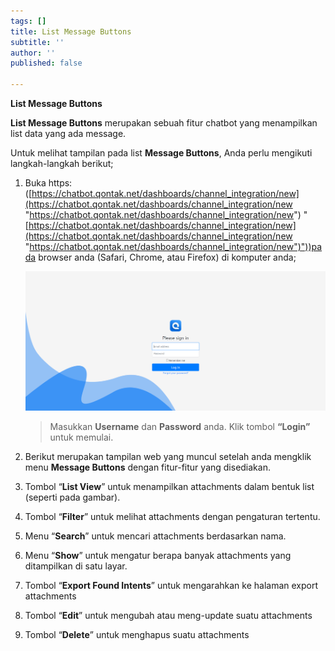 ```yaml
---
tags: []
title: List Message Buttons
subtitle: ''
author: ''
published: false

---
```

**List Message Buttons**

**List Message Buttons** merupakan sebuah fitur chatbot yang menampilkan list data yang ada message.

Untuk melihat tampilan pada list **Message Buttons**, Anda perlu mengikuti langkah-langkah berikut;

1. Buka https: ([https://chatbot.qontak.net/dashboards/channel_integration/new](https://chatbot.qontak.net/dashboards/channel_integration/new "https://chatbot.qontak.net/dashboards/channel_integration/new") "[https://chatbot.qontak.net/dashboards/channel_integration/new](https://chatbot.qontak.net/dashboards/channel_integration/new "https://chatbot.qontak.net/dashboards/channel_integration/new")"))pada browser anda (Safari, Chrome, atau Firefox) di komputer anda;

   ![](/uploads/channell.PNG)

   > Masukkan **Username** dan **Password** anda. Klik tombol **“Login”** untuk memulai.
2. Berikut merupakan tampilan web yang muncul setelah anda mengklik menu **Message Buttons** dengan fitur-fitur yang disediakan.
3. Tombol “**List View**” untuk menampilkan attachments dalam bentuk list (seperti pada gambar).
4. Tombol “**Filter**” untuk melihat attachments dengan pengaturan tertentu.
5. Menu “**Search**” untuk mencari attachments berdasarkan nama.
6. Menu “**Show**” untuk mengatur berapa banyak attachments yang ditampilkan di satu layar.
7. Tombol “**Export Found Intents**” untuk mengarahkan ke halaman export attachments
8. Tombol “**Edit**” untuk mengubah atau meng-update suatu attachments
9. Tombol “**Delete**” untuk menghapus suatu attachments